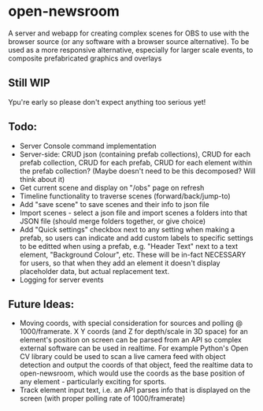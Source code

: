 # open-newsroom
A server and webapp for creating complex scenes for OBS to use with the browser source (or any software with a browser source alternative). To be used as a more responsive alternative, especially for larger scale events, to composite prefabricated graphics and overlays

## Still WIP
Ypu're early so please don't expect anything too serious yet!

## Todo:
* Server Console command implementation
 * Server-side: CRUD json (containing prefab collections), CRUD for each prefab collection, CRUD for each prefab, CRUD for each element within the prefab collection? (Maybe doesn't need to be this decomposed? Will think about it)
* Get current scene and display on "/obs" page on refresh
* Timeline functionality to traverse scenes (forward/back/jump-to)
* Add "save scene" to save scenes and their info to json file
* Import scenes - select a json file and import scenes a folders into that JSON file (should merge folders together, or give choice)
* Add "Quick settings" checkbox next to any setting when making a prefab, so users can indicate and add custom labels to specific settings to be editted when using a prefab, e.g. "Header Text" next to a text element, "Background Colour", etc. These will be in-fact NECESSARY for users, so that when they add an element it doesn't display placeholder data, but actual replacement text.
* Logging for server events

## Future Ideas:
* Moving coords, with special consideration for sources and polling @ 1000/framerate. X Y coords (and Z for depth/scale in 3D space) for an element's position on screen can be parsed from an API so complex external software can be used in realtime. For example Python's Open CV library could be used to scan a live camera feed with object detection and output the coords of that object, feed the realtime data to open-newsroom, which would use the coords as the base position of any element - particularly exciting for sports.
* Track element input text, i.e. an API parses info that is displayed on the screen (with proper polling rate of 1000/framerate)
